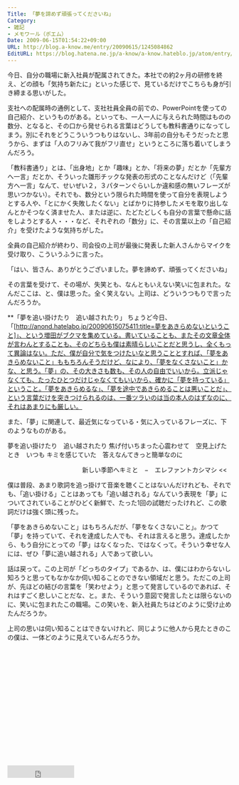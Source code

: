 ```yaml
---
Title: 「夢を諦めず頑張ってくださいね」
Category:
- 雑記
- メモワール（ポエム）
Date: 2009-06-15T01:54:22+09:00
URL: http://blog.a-know.me/entry/20090615/1245084862
EditURL: https://blog.hatena.ne.jp/a-know/a-know.hateblo.jp/atom/entry/12921228815727980040
---
```


今日、自分の職場に新入社員が配属されてきた。本社での約2ヶ月の研修を終え、どの顔も「気持ち新たに」といった感じで、見ているだけでこちらも身が引き締まる思いがした。

支社への配属時の通例として、支社社員全員の前での、PowerPointを使っての自己紹介、というものがある。といっても、一人一人に与えられた時間はものの数分、となると、その口から発せられる言葉はどうしても教科書通りになってしまう。別にそれをどうこういうつもりはないし、3年前の自分もそうだったと思うから、まずは「人のフリみて我がフリ直せ」というところに落ち着いてしまうんだろう。

「教科書通り」とは、「出身地」とか「趣味」とか、「将来の夢」だとか「先輩方へ一言」だとか、そういった雛形チックな発表の形式のことなんだけど（「先輩方へ一言」なんて、せいぜい２，３パターンぐらいしか違和感の無いフレーズが思いつかない）。それでも、数分という限られた時間を使って自分を表現しようとする人や、「とにかく失敗したくない」とばかりに持参したメモを取り出しなんとかそつなく済ませた人、または逆に、たどたどしくも自分の言葉で懸命に話をしようとする人・・・など、それぞれの「数分」に、その言葉以上の「自己紹介」を受けたような気持ちがした。

全員の自己紹介が終わり、司会役の上司が最後に発表した新人さんからマイクを受け取り、こういうふうに言った。

「はい、皆さん、ありがとうございました。夢を諦めず、頑張ってくださいね」

その言葉を受けて、その場が、失笑とも、なんともいえない笑いに包まれた。なんだここは、と、僕は思った。全く笑えない。上司は、どういうつもりで言ったんだろうか。


**「夢を追い掛けたり　追い越されたり」
ちょうど今日、「[http://anond.hatelabo.jp/20090615075411:title=夢をあきらめないということ]」、という増田がブクマを集めている。書いていることも、またその文章全体が言わんとすることも、そのどちらも僕は素晴らしいことだと思うし、全くもって異論はない。ただ、僕が自分で気をつけたいなと思うこととすれば、「夢をあきらめないこと」ももちろんそうだけど、なにより、「夢をなくさないこと」かな、と思う。「夢」の、その大きさも数も、その人の自由でいいから。立派じゃなくても、たったひとつだけじゃなくてもいいから、確かに「夢を持っている」ということ。「夢をあきらめるな」、「夢を途中であきらめることは悪いことだ」、という言葉だけを突きつけられるのは、一番ツラいのは当の本人のはずなのに、それはあまりにも厳しい。

また、「夢」に関連して、最近気になっている・気に入っているフレーズに、下のようなものがある。


>>
夢を追い掛けたり　追い越されたり
焦げ付いちまった心震わせて　空見上げたとき　いつも
キミを感じていた　答えなんてきっと簡単なのに

　　　　　　　　　　　　新しい季節へキミと　−　エレファントカシマシ
<<


僕は普段、あまり歌詞を追っ掛けて音楽を聴くことはないんだけれども、それでも、「追い掛ける」ことはあっても「追い越される」なんていう表現を「夢」についてされていることがひどく新鮮で、たった1回の試聴だったけれど、この歌詞だけは強く頭に残った。

「夢をあきらめないこと」はもちろんだが、「夢をなくさないこと」。かつて「夢」を持っていて、それを達成した人でも、それは言えると思う。達成したから、もう自分にとっての「夢」はなくなった、ではなくって。そういう幸せな人には、ぜひ「夢に追い越される」人であって欲しい。


話は戻って。この上司が「どっちのタイプ」であるか、は、僕にはわからないし知ろうと思ってもなかなか伺い知ることのできない領域だと思う。ただこの上司が、先ほどの結びの言葉を「笑わせよう」と思って発言しているのであれば、それはすごく悲しいことだな、と。また、そういう意図で発言したとは限らないのに、笑いに包まれたこの職場。この笑いを、新入社員たちはどのように受け止めたんだろうか。


上司の思いは伺い知ることはできないけれど、同じように他人から見たときのこの僕は、一体どのように見えているんだろうか。


<script async src="//pagead2.googlesyndication.com/pagead/js/adsbygoogle.js"></script>
<!-- article-bottom2 -->
<ins class="adsbygoogle"
     style="display:inline-block;width:300px;height:250px"
     data-ad-client="ca-pub-3463034538369189"
     data-ad-slot="5274552934"></ins>
<script>
(adsbygoogle = window.adsbygoogle || []).push({});
</script>


<iframe src="http://blog.hatena.ne.jp/a-know/a-know.hateblo.jp/subscribe/iframe" allowtransparency="true" frameborder="0" scrolling="no" width="150" height="28"></iframe>
